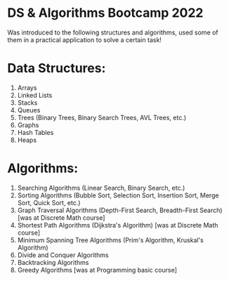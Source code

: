 # DS & Algorithms Bootcamp 2022
Was introduced to the following structures and algorithms, used some of them in a practical application to solve a certain task!

# Data Structures:

1) Arrays
2) Linked Lists
3) Stacks
4) Queues
5) Trees (Binary Trees, Binary Search Trees, AVL Trees, etc.)
6) Graphs
7) Hash Tables
8) Heaps

# Algorithms:

1) Searching Algorithms (Linear Search, Binary Search, etc.)
2) Sorting Algorithms (Bubble Sort, Selection Sort, Insertion Sort, Merge Sort, Quick Sort, etc.)
3) Graph Traversal Algorithms (Depth-First Search, Breadth-First Search) [was at Discrete Math course]
4) Shortest Path Algorithms (Dijkstra's Algorithm) [was at Discrete Math course]
5) Minimum Spanning Tree Algorithms (Prim's Algorithm, Kruskal's Algorithm) 
6) Divide and Conquer Algorithms
7) Backtracking Algorithms
8) Greedy Algorithms [was at Programming basic course]
